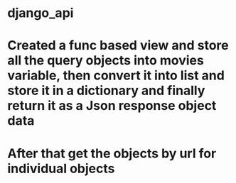 # django_api
# Created a func based view and store all the query objects into movies variable, then convert it into list and store it in a dictionary and finally return it as a Json response object data
# After that get the objects by url for individual objects
